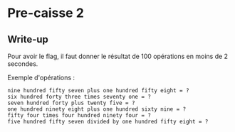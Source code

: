 # Pre-caisse 2

## Write-up

Pour avoir le flag, il faut donner le résultat de 100 opérations en moins de 2 secondes. 

Exemple d'opérations :
```
nine hundred fifty seven plus one hundred fifty eight = ?
six hundred forty three times seventy one = ?
seven hundred forty plus twenty five = ?
one hundred ninety eight plus one hundred sixty nine = ?
fifty four times four hundred ninety four = ?
five hundred fifty seven divided by one hundred fifty eight = ?
```
